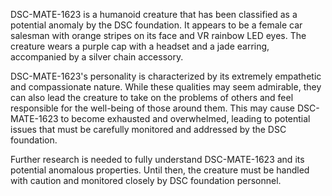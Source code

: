DSC-MATE-1623 is a humanoid creature that has been classified as a potential anomaly by the DSC foundation. It appears to be a female car salesman with orange stripes on its face and VR rainbow LED eyes. The creature wears a purple cap with a headset and a jade earring, accompanied by a silver chain accessory.

DSC-MATE-1623's personality is characterized by its extremely empathetic and compassionate nature. While these qualities may seem admirable, they can also lead the creature to take on the problems of others and feel responsible for the well-being of those around them. This may cause DSC-MATE-1623 to become exhausted and overwhelmed, leading to potential issues that must be carefully monitored and addressed by the DSC foundation.

Further research is needed to fully understand DSC-MATE-1623 and its potential anomalous properties. Until then, the creature must be handled with caution and monitored closely by DSC foundation personnel.